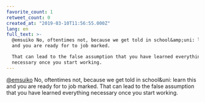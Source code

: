 ```yaml
---
favorite_count: 1
retweet_count: 0
created_at: "2019-03-10T11:56:55.000Z"
lang: en
full_text: >-
  @emsuiko No, oftentimes not, because we get told in school&amp;uni: learn this
  and you are ready for to job marked. 

  That can lead to the false assumption that you have learned everything
  necessary once you start working.
---
```


[@emsuiko](https://twitter.com/emsuiko) No, oftentimes not, because we get told
in school&amp;uni: learn this and you are ready for to job marked. That can lead
to the false assumption that you have learned everything necessary once you
start working.
